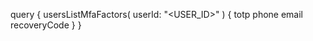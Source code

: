 query {
    usersListMfaFactors(
        userId: "<USER_ID>"
    ) {
        totp
        phone
        email
        recoveryCode
    }
}
